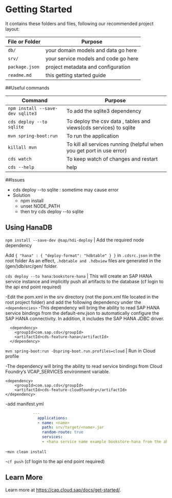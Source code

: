 # Getting Started

It contains these folders and files, following our recommended project layout:

File or Folder | Purpose
---------|----------
`db/` | your domain models and data go here
`srv/` | your service models and code go here
`package.json` | project metadata and configuration
`readme.md` | this getting started guide


##Useful commands

Command   | Purpose
---------|----------
`npm install --save-dev sqlite3` | To add the sqlite3 dependency
`cds deploy --to sqlite` | To deploy the csv data , tables and views(cds services) to sqlite
`mvn spring-boot:run` | To run the application
`killall mvn` | To kill all services running (helpful when you get port in use error)
`cds watch` | To keep watch of changes and restart 
`cds --help` | help 

##Issues
- cds deploy --to sqlite : sometime may cause error
- Solution
  - npm install
  - unset NODE_PATH
  - then try cds deploy --to sqlite


## Using HanaDB

`npm install --save-dev @sap/hdi-deploy`  | Add the required node dependency

Add `{ "hana" : { "deploy-format": "hdbtable" } }` in  `.cdsrc.json` in the root folder As an effect, `.hdbtable and .hdbview` files are generated in the (gen/)db/src/gen/ folder.

`cds deploy --to hana:bookstore-hana`  | This will create an SAP HANA service instance and implicitly push all artifacts to the database (cf login to the api end point required)

-Edit the pom.xml in the srv directory (not the pom.xml file located in the root project folder) and add the following dependency under the `<dependencies>`
 -This dependency will bring the ability to read SAP HANA service bindings from the default-env.json to automatically configure the SAP HANA connectivity. In addition, it includes the SAP HANA JDBC driver.
  
      <dependency>
        <groupId>com.sap.cds</groupId>
        <artifactId>cds-feature-hana</artifactId>
      </dependency>  

  
`mvn spring-boot:run -Dspring-boot.run.profiles=cloud` | Run in Cloud profile

-The dependency will bring the ability to read service bindings from Cloud Foundry’s VCAP_SERVICES environment variable.
 
    <dependency>
        <groupId>com.sap.cds</groupId>
        <artifactId>cds-feature-cloudfoundry</artifactId>
    </dependency>

-add manifest.yml
```yaml
            ---
              applications:
              - name: <name>
                path: srv/target/<name>.jar
                random-route: true
                services:
                - <hana service name example bookstore-hana from the above command>`
```
  
-`mvn clean install`

-`cf push` (cf login to the api end point required)
  


## Learn More

Learn more at https://cap.cloud.sap/docs/get-started/.
